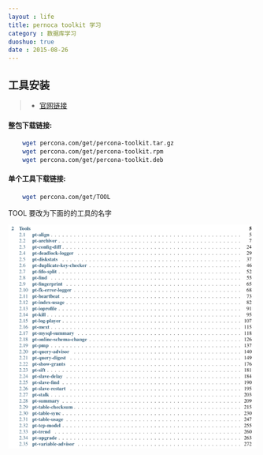 ```yaml
---
layout : life
title: pernoca toolkit 学习
category : 数据库学习
duoshuo: true
date : 2015-08-26
---
```



## 工具安装

> * [官网链接](http://www.percona.com/software/percona-toolkit/)


<!-- more -->

#### 整包下载链接:

```sh
	wget percona.com/get/percona-toolkit.tar.gz
	wget percona.com/get/percona-toolkit.rpm
	wget percona.com/get/percona-toolkit.deb
```

#### 单个工具下载链接:

```sh
	wget percona.com/get/TOOL
```

TOOL 要改为下面的的工具的名字


![工具列表](/res/img/blog/数据库学习/2015-08-26.png)
